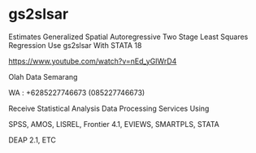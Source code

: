 # gs2slsar
Estimates Generalized Spatial Autoregressive Two Stage Least Squares Regression Use gs2slsar With STATA 18

https://www.youtube.com/watch?v=nEd_yGIWrD4

Olah Data Semarang

WA : +6285227746673 (085227746673)

Receive Statistical Analysis Data Processing Services Using

SPSS, AMOS, LISREL, Frontier 4.1, EVIEWS, SMARTPLS, STATA

DEAP 2.1, ETC
